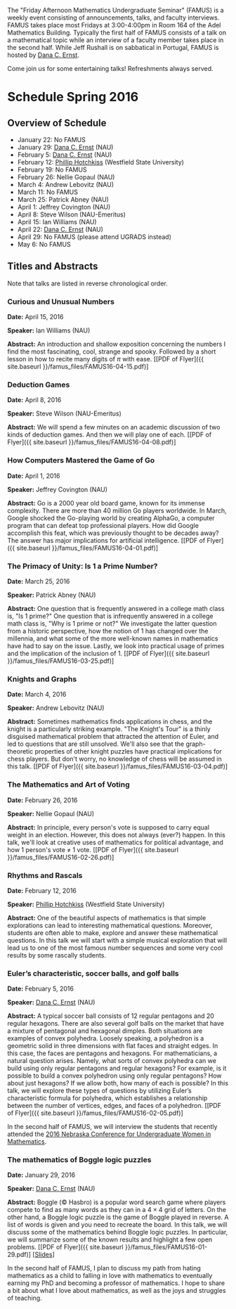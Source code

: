 The "Friday Afternoon Mathematics Undergraduate Seminar" (FAMUS) is a weekly event consisting of announcements, talks, and faculty interviews.  FAMUS takes place most Fridays at 3:00-4:00pm in Room 164 of the Adel Mathematics Building.  Typically the first half of FAMUS consists of a talk on a mathematical topic while an interview of a faculty member takes place in the second half. While Jeff Rushall is on sabbatical in Portugal, FAMUS is hosted by [Dana C. Ernst](http://dcernst.github.io).  

Come join us for some entertaining talks!  Refreshments always served.

# Schedule Spring 2016 #

## Overview of Schedule ##
  - January 22: No FAMUS
  - January 29: [Dana C. Ernst](http://dcernst.github.io) (NAU)
  - February 5: [Dana C. Ernst](http://dcernst.github.io) (NAU)
  - February 12: [Phillip Hotchkiss](http://www.westfield.ma.edu/math/faculty/hotchkiss/pkh.html) (Westfield State University)
  - February 19: No FAMUS
  - February 26: Nellie Gopaul (NAU)
  - March 4: Andrew Lebovitz (NAU)
  - March 11: No FAMUS
  - March 25: Patrick Abney (NAU)
  - April 1: Jeffrey Covington (NAU)
  - April 8: Steve Wilson (NAU-Emeritus)
  - April 15: Ian Williams (NAU)
  - April 22: [Dana C. Ernst](http://dcernst.github.io) (NAU)
  - April 29: No FAMUS (please attend UGRADS instead)
  - May 6: No FAMUS

## Titles and Abstracts ##

Note that talks are listed in reverse chronological order.

### Curious and Unusual Numbers ###

**Date:** April 15, 2016

**Speaker:** Ian Williams (NAU)

**Abstract:** An introduction and shallow exposition concerning the numbers I find the most fascinating, cool, strange and spooky.  Followed by a short lesson in how to recite many digits of $\pi$ with ease. [[PDF of Flyer]({{ site.baseurl }}/famus_files/FAMUS16-04-15.pdf)]

### Deduction Games ###

**Date:** April 8, 2016

**Speaker:** Steve Wilson (NAU-Emeritus)

**Abstract:** We will spend a few minutes on an academic discussion of two kinds of deduction games.  And then we will play one of each. [[PDF of Flyer]({{ site.baseurl }}/famus_files/FAMUS16-04-08.pdf)]

### How Computers Mastered the Game of Go ###

**Date:** April 1, 2016

**Speaker:** Jeffrey Covington (NAU)

**Abstract:** Go is a 2000 year old board game, known for its immense complexity. There are more than 40 million Go players worldwide. In March, Google shocked the Go-playing world by creating AlphaGo, a computer program that can defeat top professional players. How did Google accomplish this feat, which was previously thought to be decades away? The answer has major implications for artificial intelligence. [[PDF of Flyer]({{ site.baseurl }}/famus_files/FAMUS16-04-01.pdf)]

### The Primacy of Unity: Is 1 a Prime Number? ###

**Date:** March 25, 2016

**Speaker:** Patrick Abney (NAU)

**Abstract:** One question that is frequently answered in a college math class is, "Is 1 prime?"  One question that is infrequently answered in a college math class is, "Why is 1 prime or not?"  We investigate the latter question from a historic perspective, how the notion of 1 has changed over the millennia, and what some of the more well-known names in mathematics have had to say on the issue.  Lastly, we look into practical usage of primes and the implication of the inclusion of 1. [[PDF of Flyer]({{ site.baseurl }}/famus_files/FAMUS16-03-25.pdf)]

### Knights and Graphs ###

**Date:** March 4, 2016

**Speaker:** Andrew Lebovitz (NAU)

**Abstract:** Sometimes mathematics finds applications in chess, and the knight is a particularly striking example. "The Knight's Tour" is a thinly disguised mathematical problem that attracted the attention of Euler, and led to  questions that are still unsolved. We'll also see that the graph-theoretic properties of other knight puzzles have practical implications for chess players. But don't worry, no knowledge of chess will be assumed in this talk. [[PDF of Flyer]({{ site.baseurl }}/famus_files/FAMUS16-03-04.pdf)]

### The Mathematics and Art of Voting ###

**Date:** February 26, 2016

**Speaker:** Nellie Gopaul (NAU)

**Abstract:** In principle, every person's vote is supposed to carry equal weight in an election.  However, this does not always (ever?) happen.  In this talk, we'll look at creative uses of mathematics for political advantage, and how 1 person's vote $\neq$ 1 vote. [[PDF of Flyer]({{ site.baseurl }}/famus_files/FAMUS16-02-26.pdf)]

### Rhythms and Rascals ###

**Date:** February 12, 2016

**Speaker:** [Phillip Hotchkiss](http://www.westfield.ma.edu/math/faculty/hotchkiss/pkh.html) (Westfield State University)

**Abstract:** One of the beautiful aspects of mathematics is that simple explorations can lead to interesting mathematical questions. Moreover, students are often able to make, explore and answer these mathematical questions. In this talk we will start with a simple musical exploration that will lead us to one of the most famous number sequences and some very cool results by some rascally students.

### Euler’s characteristic, soccer balls, and golf balls ###

**Date:** February 5, 2016

**Speaker:** [Dana C. Ernst](http://dcernst.github.io) (NAU)

**Abstract:** A typical soccer ball consists of 12 regular pentagons and 20 regular hexagons. There are also several golf balls on the market that have a mixture of pentagonal and hexagonal dimples. Both situations are examples of convex polyhedra. Loosely speaking, a polyhedron is a geometric solid in three dimensions with flat faces and straight edges. In this case, the faces are pentagons and hexagons. For mathematicians, a natural question arises. Namely, what sorts of convex polyhedra can we build using only regular pentagons and regular hexagons? For example, is it possible to build a convex polyhedron using only regular pentagons? How about just hexagons? If we allow both, how many of each is possible? In this talk, we will explore these types of questions by utilizing Euler’s characteristic formula for polyhedra, which establishes a relationship between the number of vertices, edges, and faces of a polyhedron. [[PDF of Flyer]({{ site.baseurl }}/famus_files/FAMUS16-02-05.pdf)]

In the second half of FAMUS, we will interview the students that recently attended the [2016 Nebraska Conference for Undergraduate Women in Mathematics](http://www.math.unl.edu/~ncuwm/18thAnnual/index.php).

### The mathematics of Boggle logic puzzles ###

**Date:** January 29, 2016

**Speaker:** [Dana C. Ernst](http://dcernst.github.io) (NAU)

**Abstract:** Boggle (© Hasbro) is a popular word search game where players compete to find as many words as they can in a $4 \times 4$ grid of letters. On the other hand, a Boggle logic puzzle is the game of Boggle played in reverse. A list of words is given and you need to recreate the board. In this talk, we will discuss some of the mathematics behind Boggle logic puzzles. In particular, we will summarize some of the known results and highlight a few open problems. [[PDF of Flyer]({{ site.baseurl }}/famus_files/FAMUS16-01-29.pdf)] [[Slides](https://speakerdeck.com/dcernst/the-mathematics-of-boggle-logic-puzzles)]

In the second half of FAMUS, I plan to discuss my path from hating mathematics as a child to falling in love with mathematics to eventually earning my PhD and becoming a professor of mathematics.  I hope to share a bit about what I love about mathematics, as well as the joys and struggles of teaching.
